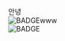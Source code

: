 안녕<br/><img src="https://img.shields.io/badge/Adobe InDesign-FF3366?style=flat-square&logo=Adobe InDesign&logoColor=white" alt="BADGE"/>www
<br/><img src="https://img.shields.io/badge/Adobe Photoshop-31A8FF?style=flat-square&logo=Adobe Photoshop&logoColor=white" alt="BADGE"/>